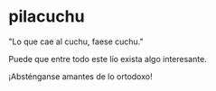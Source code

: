 # pilacuchu
<p>"Lo que cae al cuchu, faese cuchu."</p>
<p>Puede que entre todo este lío exista algo interesante.</p>
<p>¡Absténganse amantes de lo ortodoxo!</p>
